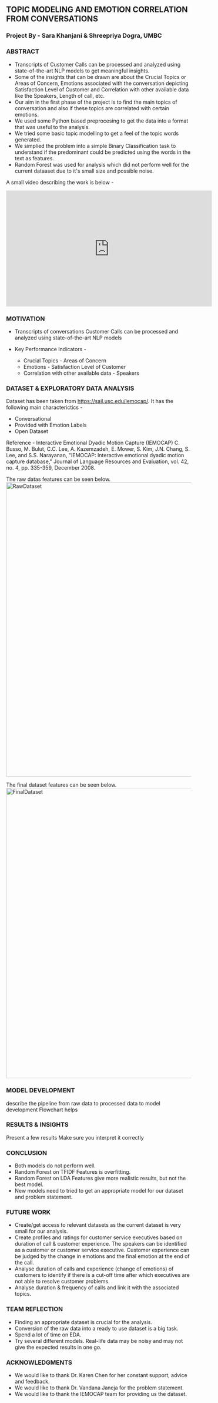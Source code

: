 ## TOPIC MODELING AND EMOTION CORRELATION FROM CONVERSATIONS
### Project By - Sara Khanjani & Shreepriya Dogra, UMBC

### ABSTRACT
- Transcripts of Customer Calls can be processed and analyzed using state-of-the-art NLP models to get meaningful insights. 
- Some of the insights that can be drawn are about the Crucial Topics or Areas of Concern, Emotions associated with the conversation depicting Satisfaction Level of Customer and Correlation with other available data like the Speakers, Length of call, etc. 
- Our aim in the first phase of the project is to find the main topics of conversation and also if these topics are correlated with certain emotions. 
- We used some Python based preprocesing to get the data into a format that was useful to the analysis. 
- We tried some basic topic modelling to get a feel of the topic words generated. 
- We simplied the problem into a simple Binary Classification task to understand if the predominant could be predicted using the words in the text as features.
- Random Forest was used for analysis which did not perform well for the current dataaset due to it's small size and possible noise. 

A small video describing the work is below - 

<iframe width="560" height="315" src="https://www.youtube.com/embed/H7xcnrfm9oU" title="YouTube video player" frameborder="0" allow="accelerometer; autoplay; clipboard-write; encrypted-media; gyroscope; picture-in-picture" allowfullscreen></iframe>


### MOTIVATION

 - Transcripts of conversations Customer Calls can be processed and analyzed using state-of-the-art NLP models

- Key Performance Indicators - 
  - Crucial Topics - Areas of Concern 
  - Emotions - Satisfaction Level of Customer
  - Correlation with other available data - Speakers 


### DATASET & EXPLORATORY DATA ANALYSIS

Dataset has been taken from https://sail.usc.edu/iemocap/. 
It has the following main characterictics - 
- Conversational
- Provided with Emotion Labels
- Open Dataset

Reference - 
Interactive Emotional Dyadic Motion Capture (IEMOCAP)
C. Busso, M. Bulut, C.C. Lee, A. Kazemzadeh, E. Mower, S. Kim, J.N. Chang, S. Lee, and S.S. Narayanan, "IEMOCAP: Interactive emotional dyadic motion capture database," Journal of Language Resources and Evaluation, vol. 42, no. 4, pp. 335-359, December 2008. 

The raw datas features can be seen below.
<img width="799" alt="RawDataset" src="https://user-images.githubusercontent.com/1511050/147159575-b11797f9-0779-4876-8571-ba5f616b99a8.png">

The final dataset features can be seen below.
<img width="788" alt="FinalDataset" src="https://user-images.githubusercontent.com/1511050/147159590-6e6d8441-f7ed-4b6d-87ab-a7071e7eeeb4.png">


### MODEL DEVELOPMENT
describe the pipeline from raw data to processed data to model development
Flowchart helps

### RESULTS & INSIGHTS 
Present a few results
Make sure you interpret it correctly 

### CONCLUSION
- Both models do not perform well.
- Random Forest on TFIDF Features is overfitting.
- Random Forest on LDA Features give more realistic results, but not the best model.
- New models need to tried to get an appropriate model for our dataset and problem statement.


### FUTURE WORK
- Create/get access to relevant datasets as the current dataset is very small for our analysis.
- Create profiles and ratings for customer service executives based on duration of call & customer experience. The speakers can be identified as a customer or customer service executive. Customer experience can be judged by the change in emotions and the final emotion at the end of the call. 
- Analyse duration of calls and experience (change of emotions) of customers to identify if there is a cut-off time after which executives are not able to resolve customer problems.
- Analyse duration & frequency of calls and link it with the associated topics.

### TEAM REFLECTION
- Finding an appropriate dataset is crucial for the analysis.
- Conversion of the raw data into a ready to use dataset is a big task.
- Spend a lot of time on EDA.
- Try several different models. Real-life data may be noisy and may not give the expected results in one go.

### ACKNOWLEDGMENTS
- We would like to thank Dr. Karen Chen for her constant support, advice and feedback.
- We would like to thank Dr. Vandana Janeja for the problem statement.
- We would like to thank the IEMOCAP team for providing us the dataset.
